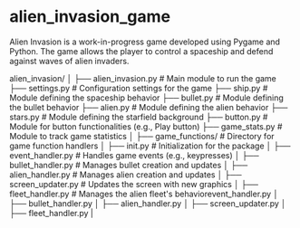 # alien_invasion_game
Alien Invasion is a work-in-progress game developed using Pygame and Python. The game allows the player to control a spaceship and defend against waves of alien invaders.

alien_invasion/
│
├── alien_invasion.py # Main module to run the game
├── settings.py # Configuration settings for the game
├── ship.py # Module defining the spaceship behavior
├── bullet.py # Module defining the bullet behavior
├── alien.py # Module defining the alien behavior
├── stars.py # Module defining the starfield background
├── button.py # Module for button functionalities (e.g., Play button)
├── game_stats.py # Module to track game statistics
│
├── game_functions/ # Directory for game function handlers
│ ├── init.py # Initialization for the package
│ ├── event_handler.py # Handles game events (e.g., keypresses)
│ ├── bullet_handler.py # Manages bullet creation and updates
│ ├── alien_handler.py # Manages alien creation and updates
│ ├── screen_updater.py # Updates the screen with new graphics
│ ├── fleet_handler.py # Manages the alien fleet's behaviorevent_handler.py
│   ├── bullet_handler.py
│   ├── alien_handler.py
│   ├── screen_updater.py
│   ├── fleet_handler.py
|


